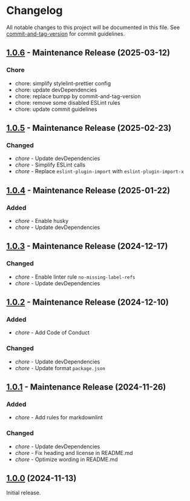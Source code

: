 # Changelog

All notable changes to this project will be documented in this file. See [commit-and-tag-version](https://github.com/absolute-version/commit-and-tag-version) for commit guidelines.

## [1.0.6](https://github.com/KristjanESPERANTO/MMM-Forum/compare/v1.0.5...v1.0.6) - Maintenance Release (2025-03-12)

### Chore

- chore: simplify stylelint-prettier config
- chore: update devDependencies
- chore: replace bumpp by commit-and-tag-version
- chore: remove some disabled ESLint rules
- chore: update commit guidelines

## [1.0.5](https://github.com/KristjanESPERANTO/MMM-Forum/compare/v1.0.4...v1.0.5) - Maintenance Release (2025-02-23)

### Changed

- _chore_ - Update devDependencies
- _chore_ - Simplify ESLint calls
- _chore_ - Replace `eslint-plugin-import` with `eslint-plugin-import-x`

## [1.0.4](https://github.com/KristjanESPERANTO/MMM-Forum/compare/v1.0.3...v1.0.4) - Maintenance Release (2025-01-22)

### Added

- _chore_ - Enable husky
- _chore_ - Update devDependencies

## [1.0.3](https://github.com/KristjanESPERANTO/MMM-Forum/compare/v1.0.2...v1.0.3) - Maintenance Release (2024-12-17)

### Changed

- _chore_ - Enable linter rule `no-missing-label-refs`
- _chore_ - Update devDependencies

## [1.0.2](https://github.com/KristjanESPERANTO/MMM-Forum/compare/v1.0.1...v1.0.2) - Maintenance Release (2024-12-10)

### Added

- _chore_ - Add Code of Conduct

### Changed

- _chore_ - Update devDependencies
- _chore_ - Update format `package.json`

## [1.0.1](https://github.com/KristjanESPERANTO/MMM-Forum/compare/v1.0.0...v1.0.1) - Maintenance Release (2024-11-26)

### Added

- _chore_ - Add rules for markdownlint

### Changed

- _chore_ - Update devDependencies
- _chore_ - Fix heading and license in README.md
- _chore_ - Optimize wording in README.md

## [1.0.0](https://github.com/KristjanESPERANTO/MMM-Forum/releases/tag/v1.0.0) (2024-11-13)

Initial release.
